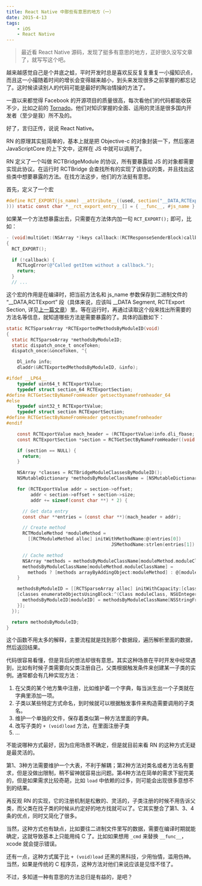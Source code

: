 ```yaml
---
title: React Native 中那些有意思的地方（一）
date: 2015-4-13
tags:
    - iOS
    - React Native
---
```


> 最近看 React Native 源码，发现了挺多有意思的地方，正好很久没写文章了，就写写这个吧。

越来越感觉自己是个井底之蛙，平时开发时总是喜欢反反复复重复一小撮知识点，而且这一小撮随着时间的增长会变得越来越小，到头来发现很多之前掌握的都忘记了。这时候读读别人的代码可能是最好的陶冶情操的方法了。

一直以来都觉得 Facebook 的开源项目的质量很高，每次看他们的代码都能收获不少，比如之前的 [Tornado](http://blog.zorro.im/posts/tornado-template.html)。他们对知识掌握的全面、运用的灵活是很多国内开发者（至少是我）所不及的。

好了，言归正传，说说 React Native。

RN 的原理其实挺简单的，基本上就是把 Objective-c 的对象封装一下，然后塞进 JavaScriptCore 的上下文中，这样在 JS 中就可以调用了。

RN 定义了一个叫做 RCTBridgeModule 的协议，所有要暴露给 JS 的对象都需要实现此协议。在运行时 RCTBridge 会查找所有的实现了该协议的类，并且找出这些类中想要暴露的方法。在找方法这步，他们的方法挺有意思。

首先，定义了一个宏

```c
#define RCT_EXPORT(js_name) __attribute__((used, section("__DATA,RCTExport" \
))) static const char *__rct_export_entry__[] = { __func__, #js_name }
```

如果某一个方法想暴露出去，只需要在方法体内加一句 `RCT_EXPORT();` 即可，比如：

```objective-c
- (void)multiGet:(NSArray *)keys callback:(RCTResponseSenderBlock)callback
{
  RCT_EXPORT();

  if (!callback) {
    RCTLogError(@"Called getItem without a callback.");
    return;
  }
  // ...

```


这个宏的作用是在编译时，把当前方法名和 js_name 参数保存到二进制文件的 “\_\_DATA,RCTExport” 段（具体来说，应该叫 \_\_DATA Segment, RCTExport Section, 详见[上一篇文章](http://blog.zorro.im/posts/objective-c-runtime-3.html)）里。等在运行时，再通过读取这个段来找出所需要的方法名等信息，就知道哪些方法是需要暴露的了。具体的函数如下：


```objective-c
static RCTSparseArray *RCTExportedMethodsByModuleID(void)
{
  static RCTSparseArray *methodsByModuleID;
  static dispatch_once_t onceToken;
  dispatch_once(&onceToken, ^{

    Dl_info info;
    dladdr(&RCTExportedMethodsByModuleID, &info);

#ifdef __LP64__
    typedef uint64_t RCTExportValue;
    typedef struct section_64 RCTExportSection;
#define RCTGetSectByNameFromHeader getsectbynamefromheader_64
#else
    typedef uint32_t RCTExportValue;
    typedef struct section RCTExportSection;
#define RCTGetSectByNameFromHeader getsectbynamefromheader
#endif

    const RCTExportValue mach_header = (RCTExportValue)info.dli_fbase;
    const RCTExportSection *section = RCTGetSectByNameFromHeader((void *)mach_header, "__DATA", "RCTExport");

    if (section == NULL) {
      return;
    }

    NSArray *classes = RCTBridgeModuleClassesByModuleID();
    NSMutableDictionary *methodsByModuleClassName = [NSMutableDictionary dictionaryWithCapacity:[classes count]];

    for (RCTExportValue addr = section->offset;
         addr < section->offset + section->size;
         addr += sizeof(const char **) * 2) {

      // Get data entry
      const char **entries = (const char **)(mach_header + addr);

      // Create method
      RCTModuleMethod *moduleMethod =
        [[RCTModuleMethod alloc] initWithMethodName:@(entries[0])
                                       JSMethodName:strlen(entries[1]) ? @(entries[1]) : nil];

      // Cache method
      NSArray *methods = methodsByModuleClassName[moduleMethod.moduleClassName];
      methodsByModuleClassName[moduleMethod.moduleClassName] =
        methods ? [methods arrayByAddingObject:moduleMethod] : @[moduleMethod];
    }

    methodsByModuleID = [[RCTSparseArray alloc] initWithCapacity:[classes count]];
    [classes enumerateObjectsUsingBlock:^(Class moduleClass, NSUInteger moduleID, BOOL *stop) {
      methodsByModuleID[moduleID] = methodsByModuleClassName[NSStringFromClass(moduleClass)];
    }];
  });

  return methodsByModuleID;
}
```

这个函数不用太多的解释，主要流程就是找到那个数据段，遍历解析里面的数据，然后返回结果。

代码很容易看懂，但是背后的想法却很有意思。其实这种场景在平时开发中经常遇到，比如有时候子类需要向父类注册自己，父类根据触发条件来创建某一子类的实例。通常都会有几种实现方法：

1. 在父类的某个地方集中注册，比如维护着一个字典，每当派生出一个子类就在字典里添加一项。
2. 子类以某些特定方式命名，到时候就可以根据触发事件来构造需要调用的子类名。
3. 维护一个单独的文件，保存着类似第一种方法里面的字典。
4. 改写子类的 `+ (void)load` 方法，在里面注册子类
5. ...

不能说哪种方式最好，因为应用场景不确定，但是就目前来看 RN 的这种方式无疑是最灵活的。

第1、3种方法需要维护一个大表，不利于解耦；第2种方法对类名或者方法名有要求，但是没做出限制，稍不留神就容易出问题。第4种方法在简单的需求下挺完美的，但是如果需求比较奇葩，比如 `load` 中依赖的过多，则可能会出现很多意想不到的结果。

再反观 RN 的实现，它的注册机制是松散的、灵活的，子类注册的时候不用告诉父类，而父类在找子类的时候从约定好的地方找就可以了。它其实整合了第1、3、4条的优点，同时又简化了很多。

当然，这种方式也有缺点，比如要往二进制文件里写的数据，需要在编译时期就能确定，这就导致基本上只能用纯 C 了。比如如果想用 `_cmd` 来替换 `__func__`，xcode 就会提示错误。

还有一点，这种方式属于比 `+ (void)load` 还黑的黑科技，少用怡情，滥用伤神。当然，如果是传统的 C 程序员，这种方法对他们来说应该是见怪不怪了。

不过，多知道一种有意思的方法总归是有益的，是吧？
